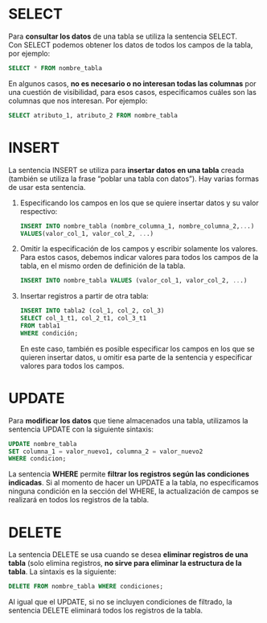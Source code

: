 # SELECT
Para **consultar los datos** de una tabla se utiliza la sentencia
SELECT.  
Con SELECT podemos obtener los datos de todos los campos de
la tabla, por ejemplo:

```sql
SELECT * FROM nombre_tabla
```

En algunos casos, **no es necesario o no interesan todas las
columnas** por una cuestión de visibilidad, para esos casos,
especificamos cuáles son las columnas que nos interesan. Por
ejemplo:

```sql
SELECT atributo_1, atributo_2 FROM nombre_tabla
```

# INSERT

La sentencia INSERT se utiliza para **insertar datos en una tabla**
creada (también se utiliza la frase “poblar una tabla con datos”).
Hay varias formas de usar esta sentencia.  
1. Especificando los campos en los que se quiere insertar datos y
su valor respectivo:

    ```sql
    INSERT INTO nombre_tabla (nombre_columna_1, nombre_columna_2,...) 
    VALUES(valor_col_1, valor_col_2, ...)
    ```

2. Omitir la especificación de los campos y escribir solamente los valores. Para estos casos, debemos indicar valores para todos los campos de la tabla, en el mismo orden de definición de la tabla.

    ```sql
    INSERT INTO nombre_tabla VALUES (valor_col_1, valor_col_2, ...)
    ```
3. Insertar registros a partir de otra tabla:

    ```sql
    INSERT INTO tabla2 (col_1, col_2, col_3)
    SELECT col_1_t1, col_2_t1, col_3_t1
    FROM tabla1
    WHERE condición;
    ```
    En este caso, también es posible especificar los campos en los que
    se quieren insertar datos, u omitir esa parte de la sentencia y
    especificar valores para todos los campos.


# UPDATE
Para **modificar los datos** que tiene almacenados una tabla, utilizamos la sentencia UPDATE con la siguiente sintaxis:

```sql
UPDATE nombre_tabla
SET columna_1 = valor_nuevo1, columna_2 = valor_nuevo2
WHERE condicion;

```
La sentencia **WHERE** permite **filtrar los registros
según las condiciones indicadas**. Si al momento de hacer un UPDATE a la tabla, no especificamos ninguna condición en la sección del WHERE, la actualización de campos se realizará en todos los registros de la tabla.


# DELETE

La sentencia DELETE se usa cuando se desea **eliminar registros de una tabla** (solo elimina registros, **no sirve para eliminar la estructura de la tabla**. La sintaxis es la siguiente:

```sql
DELETE FROM nombre_tabla WHERE condiciones;
```

Al igual que el UPDATE, si no se incluyen condiciones de filtrado, la sentencia DELETE eliminará todos los registros de la tabla.
